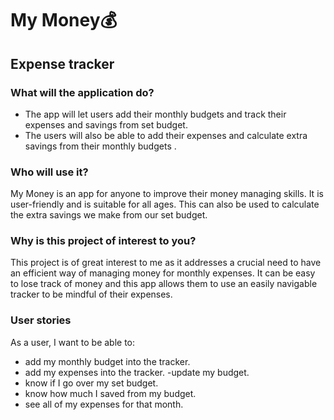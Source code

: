 
# My Money💰
## Expense tracker


### What will the application do?
- The app will let users add their monthly budgets and track their expenses and savings from set budget.
- The users will also be able to add their expenses and calculate extra savings from their monthly budgets .
### Who will use it?
   My Money is an app for anyone to improve their money managing skills. It is user-friendly and is suitable for all ages. This can also be used to calculate the extra savings we make from our set budget. 
### Why is this project of interest to you?
This project is of great interest to me as it addresses a crucial need to have an efficient way of managing money for monthly expenses. It can be easy to lose track of money and this app allows them to use an easily navigable tracker to be mindful of their expenses.


### User stories
As a user, I want to be able to: 
-  add my monthly budget into the tracker.
- add my expenses into the tracker.
-update my budget. 
-  know if I go over my set budget.
-  know how much I saved from my budget.
-  see all of my expenses for that month. 